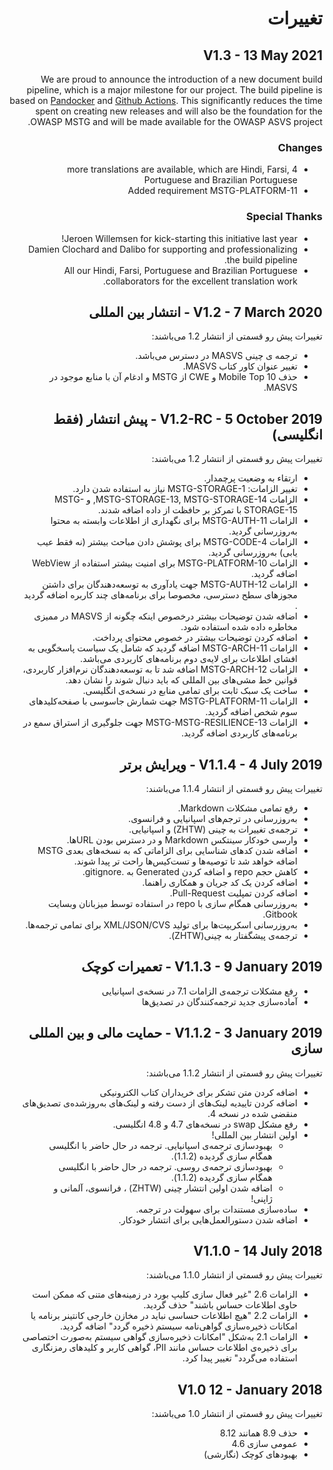 <div dir="rtl" markdown="1">

# تغییرات

## V1.3 - 13 May 2021

We are proud to announce the introduction of a new document build pipeline, which is a major milestone for our project. The build pipeline is based on [Pandocker](https://github.com/dalibo/pandocker) and [Github Actions](https://github.com/OWASP/owasp-masvs/tree/master/.github/workflows).
This significantly reduces the time spent on creating new releases and will also be the foundation for the OWASP MSTG and will be made available for the OWASP ASVS project.

### Changes

- 4 more translations are available, which are Hindi, Farsi, Portuguese and Brazilian Portuguese
- Added requirement MSTG-PLATFORM-11

### Special Thanks

- Jeroen Willemsen for kick-starting this initiative last year!
- Damien Clochard and Dalibo for supporting and professionalizing the build pipeline.
- All our Hindi, Farsi, Portuguese and Brazilian Portuguese collaborators for the excellent translation work.

## V1.2 - 7 March 2020 - انتشار بین المللی

تغییرات پیش رو قسمتی از انتشار 1.2 می‌باشند:

- ترجمه ی چینی MASVS در دسترس می‌باشد.
- تغییر عنوان کاور کتاب MASVS.
- حذف Mobile Top 10 و CWE از MSTG و ادغام آن با منابع موجود در MASVS.

## V1.2-RC - 5 October 2019 - پیش انتشار (فقط انگلیسی)

تغییرات  پیش رو قسمتی از انتشار 1.2 می‌باشند:

- ارتقاء به وضعیت پرچمدار.
- تغییر الزامات: MSTG-STORAGE-1 نیاز به استفاده شدن دارد.
- الزامات MSTG-STORAGE-13, MSTG-STORAGE-14, و MSTG-STORAGE-15 با تمرکز بر حافظت از داده اضافه شدند.
- الزامات MSTG-AUTH-11 برای نگهداری از اطلاعات وابسته به محتوا به‌روز‌رسانی گردید.
- الزامات MSTG-CODE-4 برای پوشش دادن مباحث بیشتر (نه فقط عیب یابی) به‌روز‌رسانی گردید.
- الزامات MSTG-PLATFORM-10 برای امنیت بیشتر استفاده از WebView اضافه گردید.
- الزامات MSTG-AUTH-12 جهت یادآوری به توسعه‌دهندگان برای داشتن مجوز‌های سطح دسترسی، مخصوصا برای برنامه‌های چند کاربره اضافه گردید .
- اضافه شدن توضیحات بیشتر درخصوص اینکه چگونه از MASVS در ممیزی مخاطره داده شده استفاده شود.
- اضافه کردن توضیحات بیشتر در خصوص محتوای پرداخت.
- الزامات MSTG-ARCH-11 اضافه گردید که شامل یک سیاست پاسخگویی به افشای اطلاعات برای لایه‌ی دوم برنامه‌های کاربردی می‌باشد.
- الزامات MSTG-ARCH-12 اضافه شد تا به توسعه‌دهندگان نرم‌افزار کاربردی، قوانین خط مشی‌های بین المللی که باید دنبال شوند را نشان دهد.
- ساخت یک سبک ثابت برای تمامی منابع در نسخه‌ی انگلیسی.
- الزامات MSTG-PLATFORM-11 جهت شمارش جاسوسی با صفحه‌کلیدهای سوم شخص اضافه گردید.
- الزامات MSTG-MSTG-RESILIENCE-13 جهت جلوگیری از استراق سمع در برنامه‌های کاربردی اضافه گردید.

## V1.1.4 - 4 July 2019 - ویرایش برتر

تغییرات  پیش رو قسمتی از انتشار 1.1.4 می‌باشند:

- رفع تمامی مشکلات Markdown.
- به‌روز‌رسانی در ترجم‌های اسپانیایی و فرانسوی.
- ترجمه‌ی تغییرات به چینی (ZHTW) و اسپانیایی.
- وارسی خودکار سینتکس Markdown و در دسترس بودن URL‌ها.
- اضافه شدن کدهای شناسایی برای الزاماتی که به نسخه‌های بعدی MSTG اضافه خواهد شد تا توصیه‌ها و تست‌کیس‌ها راحت تر پیدا شوند.
- کاهش حجم repo و اضافه کردن Generated به .gitignore.
- اضافه کردن یک کد جریان و همکاری راهنما.
- اضافه کردن تمپلیت Pull-Request.
- به‌روز‌رسانی همگام سازی با repo در استفاده توسط میزبانان وبسایت Gitbook.
- به‌روز‌رسانی اسکریپت‌ها برای تولید XML/JSON/CVS برای تمامی ترجمه‌ها.
- ترجمه‌ی پیشگفتار به چینی(ZHTW).

## V1.1.3 - 9 January 2019 - تعمیرات کوچک

- رفع مشکلات ترجمه‌ی الزامات 7.1 در نسخه‌ی اسپانیایی
- آماده‌سازی جدید ترجمه‌کنندگان در تصدیق‌ها

## V1.1.2 - 3 January 2019 - حمایت مالی و بین المللی سازی

تغییرات  پیش رو قسمتی از انتشار 1.1.2 می‌باشند:

- اضافه کردن متن تشکر برای خریداران کتاب الکترونیکی
- اضافه کردن تاییدیه لینک‌های از دست رفته و لینک‌های به‌روز‌شده‌ی تصدیق‌های منقضی شده در نسخه 4.
- رفع مشکل swap در نسخه‌های 4.7 و 4.8 انگلیسی.
- اولین انتشار بین المللی!
  - بهبودسازی ترجمه‌ی اسپانیایی. ترجمه در حال حاضر با انگلیسی همگام سازی گردیده (1.1.2).
  - بهبودسازی ترجمه‌ی روسی. ترجمه در حال حاضر با انگلیسی همگام سازی گردیده (1.1.2).
  - اضافه شدن اولین انتشار چینی (ZHTW) ، فرانسوی، آلمانی و ژاپنی!
- ساده‌سازی مستندات برای سهولت در ترجمه.
- اضافه شدن دستورالعمل‌هایی برای انتشار خودکار.

## V1.1.0 - 14 July 2018

تغییرات  پیش رو قسمتی از انتشار 1.1.0 می‌باشند:

- الزامات 2.6 "غیر فعال سازی کلیپ بورد در زمینه‌های متنی که ممکن است حاوی اطلاعات حساس باشند" حذف گردید.
- الزامات 2.2 "هیچ اطلاعات حساسی نباید در مخازن خارجی کانتینر برنامه یا امکانات ذخیره‌سازی گواهی‌نامه سیستم ذخیره گردد" اضافه گردید.
- الزامات 2.1 به‌شکل "امکانات ذخیره‌سازی گواهی سیستم به‌صورت اختصاصی برای ذخیره‌ی اطلاعات حساس مانند PII، گواهی کاربر و کلیدهای رمزنگاری استفاده می‌گردد"  تغییر پیدا کرد.

## V1.0 12 - January 2018

تغییرات  پیش رو قسمتی از انتشار 1.0 می‌باشند:

- حذف 8.9 همانند 8.12
- عمومی سازی 4.6
- بهبودهای کوچک (نگارشی)
